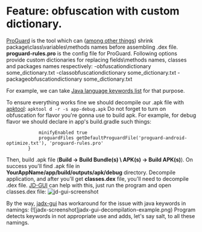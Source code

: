 # Feature: obfuscation with custom dictionary.

[ProGuard](https://www.guardsquare.com/en/products/proguard/manual/introduction) is the tool which can ([among other things]((https://developer.android.com/studio/build/shrink-code))) shrink package\class\variables\methods names before assembling .dex file. 
**proguard-rules.pro** is the config file for ProGuard. Following options provide custom dictionaries for replacing fields\methods names, classes and packages names respectively:
-obfuscationdictionary some_dictionary.txt
-classobfuscationdictionary some_dictionary.txt
-packageobfuscationdictionary some_dictionary.txt

For example, we can take [Java language keywords list](https://android.googlesource.com/platform/prebuilts/tools/+/tools_r17/common/proguard/proguard4.7/examples/dictionaries/keywords.txt) for that purpose.

To ensure everything works fine we should decompile our .apk file with [apktool](https://ibotpeaches.github.io/Apktool/): 
```apktool d -r -s app-debug.apk```
Do not forget to turn on obfuscation for flavor you're gonna use to build apk. For example, for debug flavor we should declare in app's build.gradle such things:
```debug {
            minifyEnabled true
            proguardFiles getDefaultProguardFile('proguard-android-optimize.txt'), 'proguard-rules.pro'
        }
```
Then, build .apk file (__Build -> Build Bundle(s) \ APK(s) -> Build APK(s)__). On success you'll find .apk file in __YourAppName/app/build/outputs/apk/debug__ directory.
Decompile application, and after you'll get __classes.dex__ file, you'll need to decompile .dex file. [JD-GUI](https://github.com/java-decompiler/jd-gui) can help with this, just run the program and open classes.dex file:
![jd-gui-screenshot](images/jd-gui-decompilation-example.png)

By the way, [jadx-gui](https://github.com/skylot/jadx) has workaround for the issue with java keywords in namings:
(![jadx-screenshot]jadx-gui-decompilation-example.png)
Program detects keywords in not appropriate use and adds, let's say salt, to all these namings.
